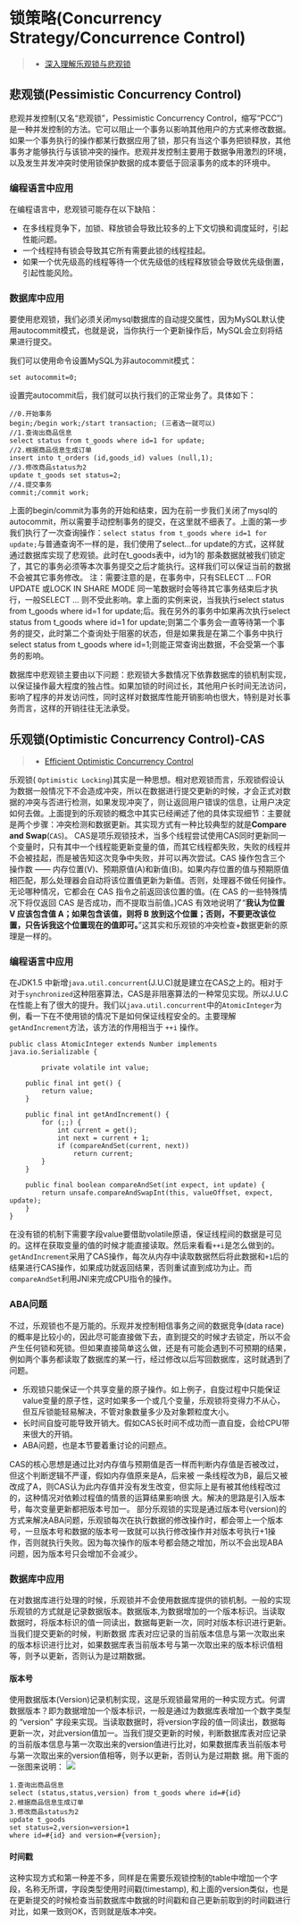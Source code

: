 

# 锁策略(Concurrency Strategy/Concurrence Control)
> - [深入理解乐观锁与悲观锁](http://www.hollischuang.com/archives/934)
## 悲观锁(Pessimistic Concurrency Control)
悲观并发控制(又名“悲观锁”，Pessimistic Concurrency Control，缩写“PCC”)是一种并发控制的方法。它可以阻止一个事务以影响其他用户的方式来修改数据。如果一个事务执行的操作都某行数据应用了锁，那只有当这个事务把锁释放，其他事务才能够执行与该锁冲突的操作。悲观并发控制主要用于数据争用激烈的环境，以及发生并发冲突时使用锁保护数据的成本要低于回滚事务的成本的环境中。
### 编程语言中应用
在编程语言中，悲观锁可能存在以下缺陷：
- 在多线程竞争下，加锁、释放锁会导致比较多的上下文切换和调度延时，引起性能问题。
- 一个线程持有锁会导致其它所有需要此锁的线程挂起。
- 如果一个优先级高的线程等待一个优先级低的线程释放锁会导致优先级倒置，引起性能风险。
### 数据库中应用
要使用悲观锁，我们必须关闭mysql数据库的自动提交属性，因为MySQL默认使用autocommit模式，也就是说，当你执行一个更新操作后，MySQL会立刻将结果进行提交。

我们可以使用命令设置MySQL为非autocommit模式：
```
set autocommit=0;
```
设置完autocommit后，我们就可以执行我们的正常业务了。具体如下：
```
//0.开始事务
begin;/begin work;/start transaction; (三者选一就可以)
//1.查询出商品信息
select status from t_goods where id=1 for update;
//2.根据商品信息生成订单
insert into t_orders (id,goods_id) values (null,1);
//3.修改商品status为2
update t_goods set status=2;
//4.提交事务
commit;/commit work;
```
上面的begin/commit为事务的开始和结束，因为在前一步我们关闭了mysql的autocommit，所以需要手动控制事务的提交，在这里就不细表了。上面的第一步我们执行了一次查询操作：`select status from t_goods where id=1 for update;`与普通查询不一样的是，我们使用了select…for update的方式，这样就通过数据库实现了悲观锁。此时在t_goods表中，id为1的 那条数据就被我们锁定了，其它的事务必须等本次事务提交之后才能执行。这样我们可以保证当前的数据不会被其它事务修改。
注：需要注意的是，在事务中，只有SELECT ... FOR UPDATE 或LOCK IN SHARE MODE 同一笔数据时会等待其它事务结束后才执行，一般SELECT ... 则不受此影响。拿上面的实例来说，当我执行select status from t_goods where id=1 for update;后。我在另外的事务中如果再次执行select status from t_goods where id=1 for update;则第二个事务会一直等待第一个事务的提交，此时第二个查询处于阻塞的状态，但是如果我是在第二个事务中执行select status from t_goods where id=1;则能正常查询出数据，不会受第一个事务的影响。



数据库中悲观锁主要由以下问题：悲观锁大多数情况下依靠数据库的锁机制实现，以保证操作最大程度的独占性。如果加锁的时间过长，其他用户长时间无法访问，影响了程序的并发访问性，同时这样对数据库性能开销影响也很大，特别是对长事务而言，这样的开销往往无法承受。
## 乐观锁(Optimistic Concurrency Control)-CAS
> - [Efficient Optimistic Concurrency Control ](http://blog.zhuanxu.org/2016-11-03-Efficient-Optimistic-Concurrency-Control.html)

乐观锁( `Optimistic Locking`)其实是一种思想。相对悲观锁而言，乐观锁假设认为数据一般情况下不会造成冲突，所以在数据进行提交更新的时候，才会正式对数据的冲突与否进行检测，如果发现冲突了，则让返回用户错误的信息，让用户决定如何去做。上面提到的乐观锁的概念中其实已经阐述了他的具体实现细节：主要就是两个步骤：冲突检测和数据更新。其实现方式有一种比较典型的就是**Compare and Swap**(`CAS`)。
CAS是项乐观锁技术，当多个线程尝试使用CAS同时更新同一个变量时，只有其中一个线程能更新变量的值，而其它线程都失败，失败的线程并不会被挂起，而是被告知这次竞争中失败，并可以再次尝试。CAS 操作包含三个操作数 —— 内存位置(V)、预期原值(A)和新值(B)。如果内存位置的值与预期原值相匹配，那么处理器会自动将该位置值更新为新值。否则，处理器不做任何操作。无论哪种情况，它都会在 CAS 指令之前返回该位置的值。(在 CAS 的一些特殊情况下将仅返回 CAS 是否成功，而不提取当前值。)CAS 有效地说明了“**我认为位置 V 应该包含值 A；如果包含该值，则将 B 放到这个位置；否则，不要更改该位置，只告诉我这个位置现在的值即可。**”这其实和乐观锁的冲突检查+数据更新的原理是一样的。

### 编程语言中应用
在JDK1.5 中新增`java.util.concurrent`(J.U.C)就是建立在CAS之上的。相对于对于`synchronized`这种阻塞算法，CAS是非阻塞算法的一种常见实现。所以J.U.C在性能上有了很大的提升。我们以`java.util.concurrent`中的`AtomicInteger`为例，看一下在不使用锁的情况下是如何保证线程安全的。主要理解`getAndIncrement`方法，该方法的作用相当于 `++i` 操作。
```
public class AtomicInteger extends Number implements java.io.Serializable {  

        private volatile int value;  

    public final int get() {  
        return value;  
    }  

    public final int getAndIncrement() {  
        for (;;) {  
            int current = get();  
            int next = current + 1;  
            if (compareAndSet(current, next))  
                return current;  
        }  
    }  

    public final boolean compareAndSet(int expect, int update) {  
        return unsafe.compareAndSwapInt(this, valueOffset, expect, update);  
    }  
}
```
在没有锁的机制下需要字段value要借助volatile原语，保证线程间的数据是可见的。这样在获取变量的值的时候才能直接读取。然后来看看`++i`是怎么做到的。
`getAndIncrement`采用了CAS操作，每次从内存中读取数据然后将此数据和`+1`后的结果进行CAS操作，如果成功就返回结果，否则重试直到成功为止。而`compareAndSet`利用JNI来完成CPU指令的操作。

### ABA问题
不过，乐观锁也不是万能的。乐观并发控制相信事务之间的数据竞争(data race)的概率是比较小的，因此尽可能直接做下去，直到提交的时候才去锁定，所以不会产生任何锁和死锁。但如果直接简单这么做，还是有可能会遇到不可预期的结果，例如两个事务都读取了数据库的某一行，经过修改以后写回数据库，这时就遇到了问题。
- 乐观锁只能保证一个共享变量的原子操作。如上例子，自旋过程中只能保证value变量的原子性，这时如果多一个或几个变量，乐观锁将变得力不从心，但互斥锁能轻易解决，不管对象数量多少及对象颗粒度大小。
- 长时间自旋可能导致开销大。假如CAS长时间不成功而一直自旋，会给CPU带来很大的开销。
- ABA问题，也是本节要着重讨论的问题点。


CAS的核心思想是通过比对内存值与预期值是否一样而判断内存值是否被改过，但这个判断逻辑不严谨，假如内存值原来是A，后来被 一条线程改为B，最后又被改成了A，则CAS认为此内存值并没有发生改变，但实际上是有被其他线程改过的，这种情况对依赖过程值的情景的运算结果影响很 大。解决的思路是引入版本号，每次变量更新都把版本号加一。
部分乐观锁的实现是通过版本号(version)的方式来解决ABA问题，乐观锁每次在执行数据的修改操作时，都会带上一个版本号，一旦版本号和数据的版本号一致就可以执行修改操作并对版本号执行+1操作，否则就执行失败。因为每次操作的版本号都会随之增加，所以不会出现ABA问题，因为版本号只会增加不会减少。

### 数据库中应用
在对数据库进行处理的时候，乐观锁并不会使用数据库提供的锁机制。一般的实现乐观锁的方式就是记录数据版本。数据版本,为数据增加的一个版本标识。当读取数据时，将版本标识的值一同读出，数据每更新一次，同时对版本标识进行更新。当我们提交更新的时候，判断数据 库表对应记录的当前版本信息与第一次取出来的版本标识进行比对，如果数据库表当前版本号与第一次取出来的版本标识值相等，则予以更新，否则认为是过期数据。
#### 版本号
使用数据版本(Version)记录机制实现，这是乐观锁最常用的一种实现方式。何谓 数据版本？即为数据增加一个版本标识，一般是通过为数据库表增加一个数字类型的 “version” 字段来实现。当读取数据时，将version字段的值一同读出，数据每更新一次，对此version值加一。当我们提交更新的时候，判断数据库表对应记录 的当前版本信息与第一次取出来的version值进行比对，如果数据库表当前版本号与第一次取出来的version值相等，则予以更新，否则认为是过期数 据。用下面的一张图来说明：
![](http://dl.iteye.com/upload/picture/pic/125402/22a9518f-e355-315f-8d66-d91af4fda723.jpg)

```
1.查询出商品信息
select (status,status,version) from t_goods where id=#{id}
2.根据商品信息生成订单
3.修改商品status为2
update t_goods 
set status=2,version=version+1
where id=#{id} and version=#{version};
```
#### 时间戳
这种实现方式和第一种差不多，同样是在需要乐观锁控制的table中增加一个字段，名称无所谓，字段类型使用时间戳(timestamp), 和上面的version类似，也是在更新提交的时候检查当前数据库中数据的时间戳和自己更新前取到的时间戳进行对比，如果一致则OK，否则就是版本冲突。
